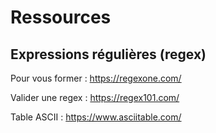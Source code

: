 # Ressources

## Expressions régulières (regex)

Pour vous former : <https://regexone.com/>

Valider une regex : <https://regex101.com/>

Table ASCII : <https://www.asciitable.com/>